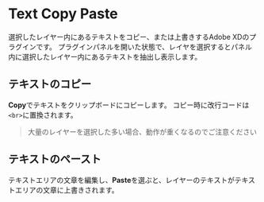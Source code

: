 # Text Copy Paste
選択したレイヤー内にあるテキストをコピー、または上書きするAdobe XDのプラグインです。
プラグインパネルを開いた状態で、レイヤを選択するとパネル内に選択したレイヤー内にあるテキストを抽出し表示します。

## テキストのコピー
**Copy**でテキストをクリップボードにコピーします。
コピー時に改行コードは`<br>`に置換されます。

> 大量のレイヤーを選択した多い場合、動作が重くなるのでご注意ください

## テキストのペースト
テキストエリアの文章を編集し、**Paste**を選ぶと、レイヤーのテキストがテキストエリアの文章に上書きされます。